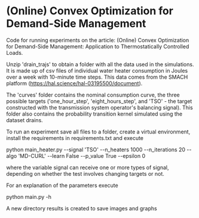 # (Online) Convex Optimization for Demand-Side Management

Code for running experiments on the article: (Online) Convex Optimization for Demand-Side Management: Application to Thermostatically Controlled Loads.

Unzip 'drain_trajs' to obtain a folder with all the data used in the simulations. It is made up of csv files of individual water heater consumption in Joules over a week with 10-minute time steps. This data comes from the SMACH platform (https://hal.science/hal-03195500/document).

The 'curves' folder contains the nominal consumption curve, the three possible targets ('one_hour_step', 'eight_hours_step', and 'TSO' - the target constructed with the transmission system operator's balancing signal).  This folder also contains the probability transition kernel simulated using the dataset drains.

To run an experiment save all files to a folder, create a virtual environment, install the requirements in requirements.txt and execute

python main_heater.py --signal 'TSO' --n_heaters 1000 --n_iterations 20 --algo 'MD-CURL' --learn False --p_value True --epsilon 0

where the variable signal can receive one or more types of signal, depending on whether the test involves changing targets or not.

For an explanation of the parameters execute

python main.py -h

A new directory results is created to save images and graphs
